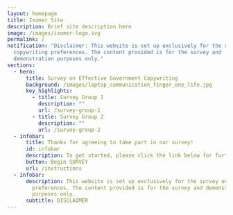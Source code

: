 ```yaml
---
layout: homepage
title: Isomer Site
description: Brief site description here
image: /images/isomer-logo.svg
permalink: /
notification: "Disclaimer: This website is set up exclusively for the survey on
  copywriting preferences. The content provided is for the survey and
  demonstration purposes only."
sections:
  - hero:
      title: Survey on Effective Government Copywriting
      background: /images/laptop_communication_finger_one_life.jpg
      key_highlights:
        - title: Survey Group 1
          description: ""
          url: /survey-group-1
        - title: Survey Group 2
          description: ""
          url: /survey-group-2
  - infobar:
      title: Thanks for agreeing to take part in our survey!
      id: infobar
      description: To get started, please click the link below for further instructions.
      button: Begin SURVEY
      url: /instructions
  - infobar:
      description: This website is set up exclusively for the survey on copywriting
        preferences. The content provided is for the survey and demonstration
        purposes only.
      subtitle: DISCLAIMER
---
```

